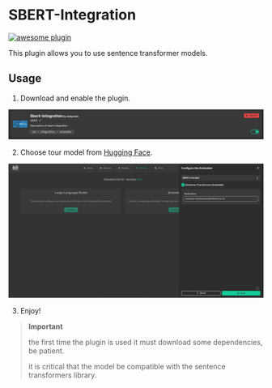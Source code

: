 # SBERT-Integration

[![awesome plugin](https://custom-icon-badges.demolab.com/static/v1?label=&message=awesome+plugin&color=383938&style=for-the-badge&logo=cheshire_cat_ai)](https://)

This plugin allows you to use sentence transformer models.

## Usage

1. Download and enable the plugin.

![img1](https://github.com/nickprock/sbert-integration/blob/main/img/1.png)
  
2. Choose tour model from [Hugging Face](https://huggingface.co).

![img2](https://github.com/nickprock/sbert-integration/blob/main/img/2.png)

3. Enjoy!

> **Important**
>
> the first time the plugin is used it must download some dependencies, be patient.
>
> it is critical that the model be compatible with the sentence transformers library.
